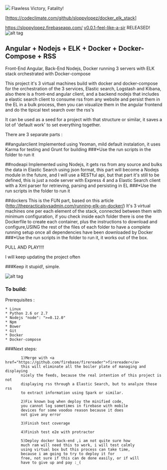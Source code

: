<img src="https://codeclimate.com/github/sloppylopez/docker_elk_stack/badges/gpa.svg" /> Flawless Victory, Fatality!

[https://codeclimate.com/github/sloppylopez/docker_elk_stack]

https://sloppylopez.firebaseapp.com/   <a href="https://github.com/sloppylopez/docker_elk_stack/releases/tag/v0.0.1-feel-like-a-sir">v0.0.1-feel-like-a-sir</a> RELEASED! ![alt tag](http://i3.kym-cdn.com/photos/images/original/000/161/140/feel-like-a-sir-template.jpg)

## Angular + Nodejs + ELK + Docker + Docker-Compose + RSS
Front-End Angular, Back-End Nodejs, Docker running 3 servers with ELK stack orchestrated with Docker-compose

This project it's 3 virtual machines build with docker and docker-compose for the orchestration of the 3 services, Elastic search, Logstash and Kibana, also there is a front-end angular client, and a backend nodejs that includes a elastic search client to consume rss from any website and persist them in the EL in a bulk process, then you can visualize them in the angular frontend and do the tipical text search over the rss's

It can be used as a seed for a project with that structure or similar, it saves a lot of 'default work' to set everything together.

There are 3 separate parts :

##angularclient
Implemented using Yeoman, mild default instalation, it uses Karma for testing and Grunt for building
###*Use the run scripts in the folder to run it

##nodeapi
Implemented using Nodejs, it gets rss from any source and bulks the data in Elastic Search using json format, this part will become a Nodejs module in the future, and I will use a RESTful api, but that part it's still to be defined, this is just a node server with Express 4 and a Elastic Search client with a Xml parser for retrieving, parsing and persisting in EL
###*Use the run scripts in the folder to run it

##dockers
This is the FUN part, based on this article (http://thepracticalsysadmin.com/running-elk-on-docker/)
It's 3 virtual machines one per each element of the stack, connected between them with minimum configuration, if you check inside each folder there is one the Dockerfile to create each
container, plus the instructions to download and configure,USING the rest of the files of each folder to have a complete running setup once all dependencies have been downloaded by Docker
###*Use the run scripts in the folder to run it, it works out of the box.

PULL AND PLAY!!!!

I will keep updating the project often

###Keep it stupid!, simple.

![alt tag](http://lh3.ggpht.com/ZpL4xc4OOMqiKxrLzJ3w33AOlu5ERX4ZbAsEWqSBQWeLYLF2hybEw11D5msBRLtGY1DoKYMI-A8VBx3yvwpNNUmr=s250)

### To build:

Prerequisites :

    * Linux
    * Python 2.6 or 2.7
    * Nodejs "node": ">=0.12.0"
    * Npm
    * Bower
    * Git
    * Docker
    * Docker-compose
    
###Next steps:
            
           1)Merge with <a href="https://github.com/firebase/firereader">firereader</a> 
           this will eliminate all the boiler plate of managing and displaying
           nicely the feeds, because the real intention of this project is not 
           displaying rss through a Elastic Search, but to analyze those rss
           to extract information using Spark or similar.
           
           2)Fix known bug when deploy the minified code, 
           you cannot log sometimes in firebase with mobile
           devices for some voodoo reason because it does 
           not give any error
           
           3)Finish test coverage
           
           4)Finish test e2e with protractor
           
           5)Deploy docker back-end ,i am not quite sure how 
           much ram will need this to work, i will test calmly 
           using virtual box but this process can take time, 
           because i am going to try to deploy it for 
           free, not sure if this can de done easily, or if will 
           have to give up and pay :_(




